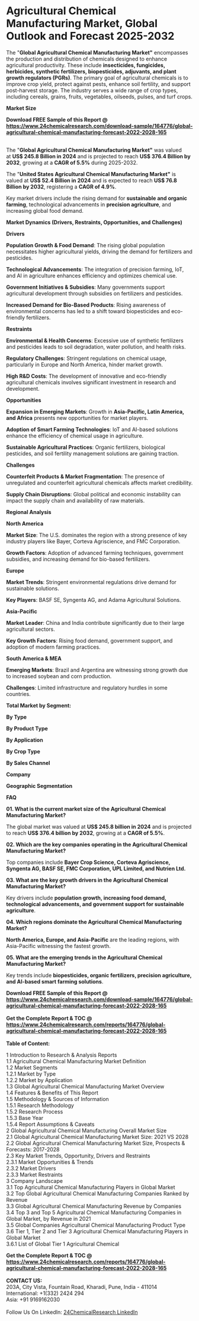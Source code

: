 <h1>Agricultural Chemical Manufacturing Market, Global Outlook and Forecast 2025-2032</h1><p>The "<strong>Global Agricultural Chemical Manufacturing Market"</strong> encompasses the production and distribution of chemicals designed to enhance agricultural productivity. These include <strong>insecticides, fungicides, herbicides, synthetic fertilizers, biopesticides, adjuvants, and plant growth regulators (PGRs)</strong>. The primary goal of agricultural chemicals is to improve crop yield, protect against pests, enhance soil fertility, and support post-harvest storage. The industry serves a wide range of crop types, including cereals, grains, fruits, vegetables, oilseeds, pulses, and turf crops.</p><p>
<strong>Market Size</strong></p><p>
</p><div><b>Download FREE Sample of this Report @ 
            <a href="https://www.24chemicalresearch.com/download-sample/164776/global-agricultural-chemical-manufacturing-forecast-2022-2028-165">
            https://www.24chemicalresearch.com/download-sample/164776/global-agricultural-chemical-manufacturing-forecast-2022-2028-165</a></b></div><br><p>The "<strong>Global Agricultural Chemical Manufacturing Market"</strong> was valued at <strong>US$ 245.8 Billion in 2024</strong> and is projected to reach <strong>US$ 376.4 Billion by 2032</strong>, growing at a <strong>CAGR of 5.5%</strong> during 2025-2032.</p><p>
</p><p>The "<strong>United States Agricultural Chemical Manufacturing Market"</strong> is valued at <strong>US$ 52.4 Billion in 2024</strong> and is expected to reach <strong>US$ 76.8 Billion by 2032</strong>, registering a <strong>CAGR of 4.9%</strong>.</p><p>
</p><p>Key market drivers include the rising demand for <strong>sustainable and organic farming</strong>, technological advancements in <strong>precision agriculture</strong>, and increasing global food demand.</p><p>
<strong>Market Dynamics (Drivers, Restraints, Opportunities, and Challenges)</strong></p><p>
<strong>Drivers</strong></p><p>
</p><p><strong>Population Growth &amp; Food Demand</strong>: The rising global population necessitates higher agricultural yields, driving the demand for fertilizers and pesticides.</p><p><strong>Technological Advancements</strong>: The integration of precision farming, IoT, and AI in agriculture enhances efficiency and optimizes chemical use.</p><p><strong>Government Initiatives &amp; Subsidies</strong>: Many governments support agricultural development through subsidies on fertilizers and pesticides.</p><p><strong>Increased Demand for Bio-Based Products</strong>: Rising awareness of environmental concerns has led to a shift toward biopesticides and eco-friendly fertilizers.</p><p>
<strong>Restraints</strong></p><p>
</p><p><strong>Environmental &amp; Health Concerns</strong>: Excessive use of synthetic fertilizers and pesticides leads to soil degradation, water pollution, and health risks.</p><p><strong>Regulatory Challenges</strong>: Stringent regulations on chemical usage, particularly in Europe and North America, hinder market growth.</p><p><strong>High R&amp;D Costs</strong>: The development of innovative and eco-friendly agricultural chemicals involves significant investment in research and development.</p><p>
<strong>Opportunities</strong></p><p>
</p><p><strong>Expansion in Emerging Markets</strong>: Growth in <strong>Asia-Pacific, Latin America, and Africa</strong> presents new opportunities for market players.</p><p><strong>Adoption of Smart Farming Technologies</strong>: IoT and AI-based solutions enhance the efficiency of chemical usage in agriculture.</p><p><strong>Sustainable Agricultural Practices</strong>: Organic fertilizers, biological pesticides, and soil fertility management solutions are gaining traction.</p><p>
<strong>Challenges</strong></p><p>
</p><p><strong>Counterfeit Products &amp; Market Fragmentation</strong>: The presence of unregulated and counterfeit agricultural chemicals affects market credibility.</p><p><strong>Supply Chain Disruptions</strong>: Global political and economic instability can impact the supply chain and availability of raw materials.</p><p>
<strong>Regional Analysis</strong></p><p>
<strong>North America</strong></p><p>
</p><p><strong>Market Size</strong>: The U.S. dominates the region with a strong presence of key industry players like Bayer, Corteva Agriscience, and FMC Corporation.</p><p><strong>Growth Factors</strong>: Adoption of advanced farming techniques, government subsidies, and increasing demand for bio-based fertilizers.</p><p>
<strong>Europe</strong></p><p>
</p><p><strong>Market Trends</strong>: Stringent environmental regulations drive demand for sustainable solutions.</p><p><strong>Key Players</strong>: BASF SE, Syngenta AG, and Adama Agricultural Solutions.</p><p>
<strong>Asia-Pacific</strong></p><p>
</p><p><strong>Market Leader</strong>: China and India contribute significantly due to their large agricultural sectors.</p><p><strong>Key Growth Factors</strong>: Rising food demand, government support, and adoption of modern farming practices.</p><p>
<strong>South America &amp; MEA</strong></p><p>
</p><p><strong>Emerging Markets</strong>: Brazil and Argentina are witnessing strong growth due to increased soybean and corn production.</p><p><strong>Challenges</strong>: Limited infrastructure and regulatory hurdles in some countries.</p><p>
<strong>Total Market by Segment:</strong></p><p>
<strong>By Type</strong></p><p>
</p><p>
<strong>By Product Type</strong></p><p>
</p><p>
</p><p></p><p>
</p><p></p><p>
<strong>By Application</strong></p><p>
</p><p>
</p><p></p><p>
<strong>By Crop Type</strong></p><p>
</p><p>
</p><p></p><p>
</p><p></p><p>
<strong>By Sales Channel</strong></p><p>
</p><p>
<strong>Company</strong></p><p>
</p><p>

<strong>Geographic Segmentation</strong></p><p>
</p><p>

<strong>FAQ</strong></p><p>
<strong>01. What is the current market size of the Agricultural Chemical Manufacturing Market?</strong></p><p>
</p><p>The global market was valued at <strong>US$ 245.8 billion in 2024</strong> and is projected to reach <strong>US$ 376.4 billion by 2032</strong>, growing at a <strong>CAGR of 5.5%</strong>.</p><p>
<strong>02. Which are the key companies operating in the Agricultural Chemical Manufacturing Market?</strong></p><p>
</p><p>Top companies include <strong>Bayer Crop Science, Corteva Agriscience, Syngenta AG, BASF SE, FMC Corporation, UPL Limited, and Nutrien Ltd.</strong></p><p>
<strong>03. What are the key growth drivers in the Agricultural Chemical Manufacturing Market?</strong></p><p>
</p><p>Key drivers include <strong>population growth, increasing food demand, technological advancements, and government support for sustainable agriculture</strong>.</p><p>
<strong>04. Which regions dominate the Agricultural Chemical Manufacturing Market?</strong></p><p>
</p><p><strong>North America, Europe, and Asia-Pacific</strong> are the leading regions, with Asia-Pacific witnessing the fastest growth.</p><p>
<strong>05. What are the emerging trends in the Agricultural Chemical Manufacturing Market?</strong></p><p>
</p><p>Key trends include <strong>biopesticides, organic fertilizers, precision agriculture, and AI-based smart farming solutions</strong>.</p><div><b>Download FREE Sample of this Report @ 
            <a href="https://www.24chemicalresearch.com/download-sample/164776/global-agricultural-chemical-manufacturing-forecast-2022-2028-165">
            https://www.24chemicalresearch.com/download-sample/164776/global-agricultural-chemical-manufacturing-forecast-2022-2028-165</a></b></div><br><div><b>Get the Complete Report & TOC @ 
            <a href="https://www.24chemicalresearch.com/reports/164776/global-agricultural-chemical-manufacturing-forecast-2022-2028-165">
            https://www.24chemicalresearch.com/reports/164776/global-agricultural-chemical-manufacturing-forecast-2022-2028-165</a></b></div><br>
            <b>Table of Content:</b><p>1 Introduction to Research & Analysis Reports<br />
    1.1 Agricultural Chemical Manufacturing Market Definition<br />
    1.2 Market Segments<br />
        1.2.1 Market by Type<br />
        1.2.2 Market by Application<br />
    1.3 Global Agricultural Chemical Manufacturing Market Overview<br />
    1.4 Features & Benefits of This Report<br />
    1.5 Methodology & Sources of Information<br />
        1.5.1 Research Methodology<br />
        1.5.2 Research Process<br />
        1.5.3 Base Year<br />
        1.5.4 Report Assumptions & Caveats<br />
2 Global Agricultural Chemical Manufacturing Overall Market Size<br />
    2.1 Global Agricultural Chemical Manufacturing Market Size: 2021 VS 2028<br />
    2.2 Global Agricultural Chemical Manufacturing Market Size, Prospects & Forecasts: 2017-2028<br />
    2.3 Key Market Trends, Opportunity, Drivers and Restraints<br />
        2.3.1 Market Opportunities & Trends<br />
        2.3.2 Market Drivers<br />
        2.3.3 Market Restraints<br />
3 Company Landscape<br />
    3.1 Top Agricultural Chemical Manufacturing Players in Global Market<br />
    3.2 Top Global Agricultural Chemical Manufacturing Companies Ranked by Revenue<br />
    3.3 Global Agricultural Chemical Manufacturing Revenue by Companies<br />
    3.4 Top 3 and Top 5 Agricultural Chemical Manufacturing Companies in Global Market, by Revenue in 2021<br />
    3.5 Global Companies Agricultural Chemical Manufacturing Product Type<br />
    3.6 Tier 1, Tier 2 and Tier 3 Agricultural Chemical Manufacturing Players in Global Market<br />
        3.6.1 List of Global Tier 1 Agricultural Chemical </p><div><b>Get the Complete Report & TOC @ 
            <a href="https://www.24chemicalresearch.com/reports/164776/global-agricultural-chemical-manufacturing-forecast-2022-2028-165">
            https://www.24chemicalresearch.com/reports/164776/global-agricultural-chemical-manufacturing-forecast-2022-2028-165</a></b></div><br><b>CONTACT US:</b><br>
            203A, City Vista, Fountain Road, Kharadi, Pune, India - 411014<br>
            International: +1(332) 2424 294<br>
            Asia: +91 9169162030 <br><br>
            Follow Us On LinkedIn: <a href="https://www.linkedin.com/company/24chemicalresearch/">24ChemicalResearch LinkedIn</a>